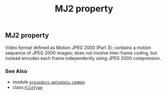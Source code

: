 ﻿---
title: MJ2 property
second_title: GroupDocs.Metadata for Python via .NET API References
description: 
type: docs
url: /python-net/groupdocs.metadata.common/filetype/mj2/
is_root: false
weight: 490
---

## MJ2 property


Video format defined as Motion JPEG 2000 (Part 3); contains a motion sequence of JPEG 2000 images;
does not involve inter-frame coding, but instead encodes each frame independently using JPEG 2000 compression.

### See Also
* module [`groupdocs.metadata.common`](../../)
* class [`FileType`](/metadata/python-net/groupdocs.metadata.common/filetype)
